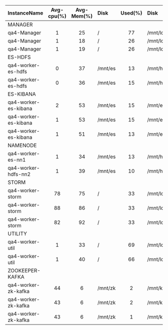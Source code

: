 | InstanceName         |  Avg-cpu(%)  |  Avg-Mem(%)  | Disk    |  Used(%)  | Disk          |  Used(%)  |
|:---------------------|:------------:|:------------:|:--------|:---------:|:--------------|:---------:|
| MANAGER              |              |              |         |           |               |           |
| qa4-Manager          |      1       |      25      | /       |    77     | /mnt/local    |     0     |
| qa4-Manager          |      1       |      18      | /       |    26     | /mnt/local    |     0     |
| qa4-Manager          |      1       |      19      | /       |    26     | /mnt/local    |     0     |
| ES-HDFS              |              |              |         |           |               |           |
| qa4-worker-es-hdfs   |      0       |      37      | /mnt/es |    13     | /mnt/hdfs     |     2     |
| qa4-worker-es-hdfs   |      0       |      36      | /mnt/es |    15     | /mnt/hdfs     |     2     |
| ES-KIBANA            |              |              |         |           |               |           |
| qa4-worker-es-kibana |      2       |      53      | /mnt/es |    15     | /mnt/es_log   |    48     |
| qa4-worker-es-kibana |      1       |      53      | /mnt/es |    15     | /mnt/es_log   |    47     |
| qa4-worker-es-kibana |      1       |      51      | /mnt/es |    13     | /mnt/es_log   |    44     |
| NAMENODE             |              |              |         |           |               |           |
| qa4-worker-es-nn1    |      1       |      34      | /mnt/es |    13     | /mnt/hdfs_nn1 |     0     |
| qa4-worker-hdfs-nn2  |      1       |      39      | /mnt/es |    10     | /mnt/hdfs_nn2 |     0     |
| STORM                |              |              |         |           |               |           |
| qa4-worker-storm     |      78      |      75      | /       |    33     | /mnt/local    |    14     |
| qa4-worker-storm     |      88      |      86      | /       |    33     | /mnt/local    |    16     |
| qa4-worker-storm     |      82      |      92      | /       |    33     | /mnt/local    |    15     |
| UTILITY              |              |              |         |           |               |           |
| qa4-worker-util      |      1       |      33      | /       |    69     | /mnt/local    |    14     |
| qa4-worker-util      |      1       |      40      | /       |    66     | /mnt/local    |    14     |
| ZOOKEEPER-KAFKA      |              |              |         |           |               |           |
| qa4-worker-zk-kafka  |      44      |      6       | /mnt/zk |     2     | /mnt/kafka    |     0     |
| qa4-worker-zk-kafka  |      43      |      6       | /mnt/zk |     2     | /mnt/kafka    |     0     |
| qa4-worker-zk-kafka  |      43      |      6       | /mnt/zk |     1     | /mnt/kafka    |     0     |
